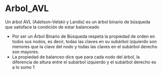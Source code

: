 # Arbol_AVL
Un árbol AVL (Adelson–Velskii y Landis) es un árbol binario de búsqueda  que satisface la condición de estar balanceado
 - Por ser un Árbol Binario de Búsqueda respeta la propiedad de orden en todos sus nodos, es decir, todas las claves en su subárbol izquierdo son menores que la clave del nodo y todas las claves en el subárbol derecho son mayores.
 - La propiedad de balanceo dice que para cada nodo del árbol, la diferencia de altura entre el subárbol izquierdo y el subárbol derecho es a lo sumo 1